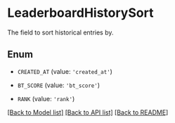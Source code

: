 # LeaderboardHistorySort

The field to sort historical entries by.

## Enum

- `CREATED_AT` (value: `'created_at'`)

- `BT_SCORE` (value: `'bt_score'`)

- `RANK` (value: `'rank'`)

[[Back to Model list]](../README.md#documentation-for-models) [[Back to API list]](../README.md#documentation-for-api-endpoints) [[Back to README]](../README.md)
